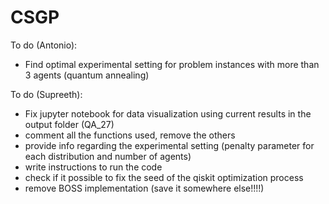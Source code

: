 # CSGP

To do (Antonio):
- Find optimal experimental setting for problem instances with more than 3 agents (quantum annealing)



To do (Supreeth):
- Fix jupyter notebook for data visualization using current results in the output folder (QA_27)
- comment all the functions used, remove the others
- provide info regarding the experimental setting (penalty parameter for each distribution and number of agents)
- write instructions to run the code
- check if it possible to fix the seed of the qiskit optimization process
- remove BOSS implementation (save it somewhere else!!!!)
